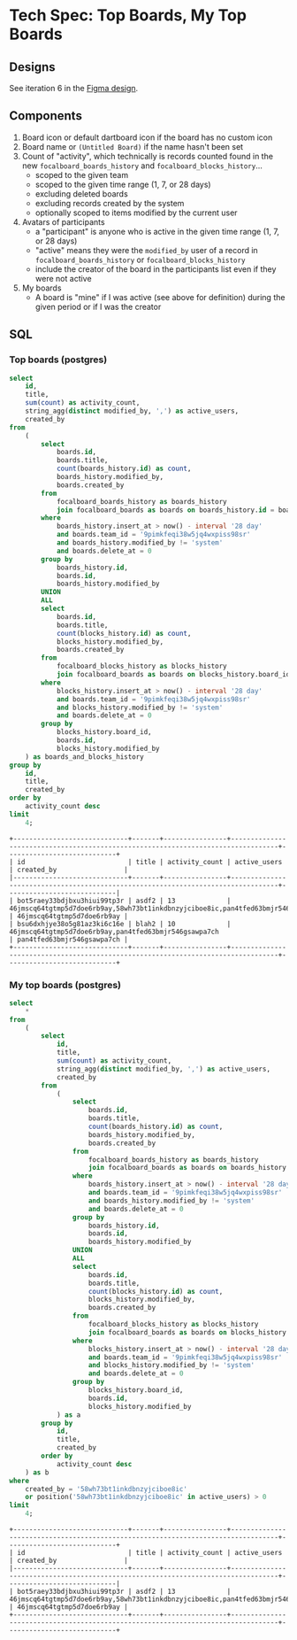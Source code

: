 # Tech Spec: Top Boards, My Top Boards

## Designs

See iteration 6 in the [Figma design](https://www.figma.com/file/fKyLulu6MUjQzQa9pBFFrC/Insights-and-Analytics?node-id=548%3A102444).

## Components 

1. Board icon or default dartboard icon if the board has no custom icon
1. Board name or `(Untitled Board)` if the name hasn't been set
1. Count of "activity", which technically is records counted found in the new `focalboard_boards_history` and `focalboard_blocks_history`...
    * scoped to the given team 
    * scoped to the given time range (1, 7, or 28 days)
    * excluding deleted boards
    * excluding records created by the system
    * optionally scoped to items modified by the current user
1. Avatars of participants
    * a "participant" is anyone who is active in the given time range (1, 7, or 28 days)
    * "active" means they were the `modified_by` user of a record in `focalboard_boards_history` or `focalboard_blocks_history`
    * include the creator of the board in the participants list even if they were not active
1. My boards
    * A board is "mine" if I was active (see above for definition) during the given period or if I was the creator

## SQL

### Top boards (postgres)

```sql
select
	id,
	title,
	sum(count) as activity_count,
	string_agg(distinct modified_by, ',') as active_users,
	created_by
from
	(
		select
			boards.id,
			boards.title,
			count(boards_history.id) as count,
			boards_history.modified_by,
			boards.created_by
		from
			focalboard_boards_history as boards_history
			join focalboard_boards as boards on boards_history.id = boards.id
		where
			boards_history.insert_at > now() - interval '28 day'
			and boards.team_id = '9pimkfeqi38w5jq4wxpiss98sr'
			and boards_history.modified_by != 'system'
			and boards.delete_at = 0
		group by
			boards_history.id,
			boards.id,
			boards_history.modified_by
		UNION
		ALL
		select
			boards.id,
			boards.title,
			count(blocks_history.id) as count,
			blocks_history.modified_by,
			boards.created_by
		from
			focalboard_blocks_history as blocks_history
			join focalboard_boards as boards on blocks_history.board_id = boards.id
		where
			blocks_history.insert_at > now() - interval '28 day'
			and boards.team_id = '9pimkfeqi38w5jq4wxpiss98sr'
			and blocks_history.modified_by != 'system'
			and boards.delete_at = 0
		group by
			blocks_history.board_id,
			boards.id,
			blocks_history.modified_by
	) as boards_and_blocks_history
group by
	id,
	title,
	created_by
order by
	activity_count desc
limit
	4;
```

```shell
+-----------------------------+-------+----------------+----------------------------------------------------------------------------------+----------------------------+
| id                          | title | activity_count | active_users                                                                     | created_by                 |
|-----------------------------+-------+----------------+----------------------------------------------------------------------------------+----------------------------|
| bot5raey33bdjbxu3hiui99tp3r | asdf2 | 13             | 46jmscq64tgtmp5d7doe6rb9ay,58wh73bt1inkdbnzyjciboe8ic,pan4tfed63bmjr546gsawpa7ch | 46jmscq64tgtmp5d7doe6rb9ay |
| bsu6dxhjye38o5g81az3ki6c16e | blah2 | 10             | 46jmscq64tgtmp5d7doe6rb9ay,pan4tfed63bmjr546gsawpa7ch                            | pan4tfed63bmjr546gsawpa7ch |
+-----------------------------+-------+----------------+----------------------------------------------------------------------------------+----------------------------+
```

### My top boards (postgres)

```sql
select
    *
from
    (
        select
            id,
            title,
            sum(count) as activity_count,
            string_agg(distinct modified_by, ',') as active_users,
            created_by
        from
            (
                select
                    boards.id,
                    boards.title,
                    count(boards_history.id) as count,
                    boards_history.modified_by,
                    boards.created_by
                from
                    focalboard_boards_history as boards_history
                    join focalboard_boards as boards on boards_history.id = boards.id
                where
                    boards_history.insert_at > now() - interval '28 day'
                    and boards.team_id = '9pimkfeqi38w5jq4wxpiss98sr'
                    and boards_history.modified_by != 'system'
                    and boards.delete_at = 0
                group by
                    boards_history.id,
                    boards.id,
                    boards_history.modified_by
                UNION
                ALL
                select
                    boards.id,
                    boards.title,
                    count(blocks_history.id) as count,
                    blocks_history.modified_by,
                    boards.created_by
                from
                    focalboard_blocks_history as blocks_history
                    join focalboard_boards as boards on blocks_history.board_id = boards.id
                where
                    blocks_history.insert_at > now() - interval '28 day'
                    and boards.team_id = '9pimkfeqi38w5jq4wxpiss98sr'
                    and blocks_history.modified_by != 'system'
                    and boards.delete_at = 0
                group by
                    blocks_history.board_id,
                    boards.id,
                    blocks_history.modified_by
            ) as a
        group by
            id,
            title,
            created_by
        order by
            activity_count desc
    ) as b
where
    created_by = '58wh73bt1inkdbnzyjciboe8ic'
    or position('58wh73bt1inkdbnzyjciboe8ic' in active_users) > 0
limit
    4;
```
```shell
+-----------------------------+-------+----------------+----------------------------------------------------------------------------------+----------------------------+
| id                          | title | activity_count | active_users                                                                     | created_by                 |
|-----------------------------+-------+----------------+----------------------------------------------------------------------------------+----------------------------|
| bot5raey33bdjbxu3hiui99tp3r | asdf2 | 13             | 46jmscq64tgtmp5d7doe6rb9ay,58wh73bt1inkdbnzyjciboe8ic,pan4tfed63bmjr546gsawpa7ch | 46jmscq64tgtmp5d7doe6rb9ay |
+-----------------------------+-------+----------------+----------------------------------------------------------------------------------+----------------------------+
```